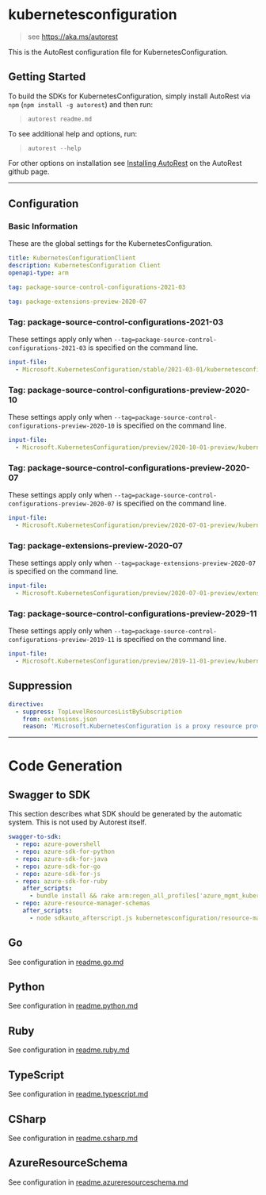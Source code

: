 # kubernetesconfiguration

> see https://aka.ms/autorest

This is the AutoRest configuration file for KubernetesConfiguration.

## Getting Started

To build the SDKs for KubernetesConfiguration, simply install AutoRest via `npm` (`npm install -g autorest`) and then run:

> `autorest readme.md`

To see additional help and options, run:

> `autorest --help`

For other options on installation see [Installing AutoRest](https://aka.ms/autorest/install) on the AutoRest github page.

---

## Configuration

### Basic Information

These are the global settings for the KubernetesConfiguration.

``` yaml
title: KubernetesConfigurationClient
description: KubernetesConfiguration Client
openapi-type: arm
```

``` yaml $(package-source-control-configurations)
tag: package-source-control-configurations-2021-03
```

``` yaml $(package-extensions)
tag: package-extensions-preview-2020-07
```

### Tag: package-source-control-configurations-2021-03

These settings apply only when `--tag=package-source-control-configurations-2021-03` is specified on the command line.

```yaml $(tag) == 'package-source-control-configurations-2021-03'
input-file:
  - Microsoft.KubernetesConfiguration/stable/2021-03-01/kubernetesconfiguration.json
```
### Tag: package-source-control-configurations-preview-2020-10

These settings apply only when `--tag=package-source-control-configurations-preview-2020-10` is specified on the command line.

``` yaml $(tag) == 'package-source-control-configurations-preview-2020-10'
input-file:
  - Microsoft.KubernetesConfiguration/preview/2020-10-01-preview/kubernetesconfiguration.json
```

### Tag: package-source-control-configurations-preview-2020-07

These settings apply only when `--tag=package-source-control-configurations-preview-2020-07` is specified on the command line.

```yaml $(tag) == 'package-source-control-configurations-preview-2020-07'
input-file:
  - Microsoft.KubernetesConfiguration/preview/2020-07-01-preview/kubernetesconfiguration.json
```

### Tag: package-extensions-preview-2020-07

These settings apply only when `--tag=package-extensions-preview-2020-07` is specified on the command line.

```yaml $(tag) == 'package-extensions-preview-2020-07'
input-file:
  - Microsoft.KubernetesConfiguration/preview/2020-07-01-preview/extensions.json
```

### Tag: package-source-control-configurations-preview-2029-11

These settings apply only when `--tag=package-source-control-configurations-preview-2019-11` is specified on the command line.

``` yaml $(tag) == 'package-source-control-configurations-preview-2019-11'
input-file:
  - Microsoft.KubernetesConfiguration/preview/2019-11-01-preview/kubernetesconfiguration.json
```

## Suppression

``` yaml
directive:
  - suppress: TopLevelResourcesListBySubscription
    from: extensions.json
    reason: 'Microsoft.KubernetesConfiguration is a proxy resource provider under Microsoft.Kubernetes'
```

---

# Code Generation

## Swagger to SDK

This section describes what SDK should be generated by the automatic system.
This is not used by Autorest itself.

``` yaml $(swagger-to-sdk)
swagger-to-sdk:
  - repo: azure-powershell
  - repo: azure-sdk-for-python
  - repo: azure-sdk-for-java
  - repo: azure-sdk-for-go
  - repo: azure-sdk-for-js
  - repo: azure-sdk-for-ruby
    after_scripts:
      - bundle install && rake arm:regen_all_profiles['azure_mgmt_kubernetesconfiguration']
  - repo: azure-resource-manager-schemas
    after_scripts:
      - node sdkauto_afterscript.js kubernetesconfiguration/resource-manager
```


## Go

See configuration in [readme.go.md](./readme.go.md)

## Python

See configuration in [readme.python.md](./readme.python.md)

## Ruby

See configuration in [readme.ruby.md](./readme.ruby.md)

## TypeScript

See configuration in [readme.typescript.md](./readme.typescript.md)

## CSharp

See configuration in [readme.csharp.md](./readme.csharp.md)

## AzureResourceSchema

See configuration in [readme.azureresourceschema.md](./readme.azureresourceschema.md)